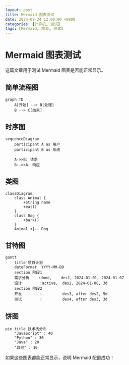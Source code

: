 ```yaml
---
layout: post
title: Mermaid 图表测试
date: 2024-09-24 12:00:00 +0800
categories: [计算机, 测试]
tags: [Mermaid, 图表, 测试]
---
```


# Mermaid 图表测试

这篇文章用于测试 Mermaid 图表是否能正常显示。

## 简单流程图

```mermaid
graph TD
    A[开始] --> B[处理]
    B --> C[结束]
```

## 时序图

```mermaid
sequenceDiagram
    participant A as 用户
    participant B as 系统
    
    A->>B: 请求
    B-->>A: 响应
```

## 类图

```mermaid
classDiagram
    class Animal {
        +String name
        +eat()
    }
    class Dog {
        +bark()
    }
    Animal <|-- Dog
```

## 甘特图

```mermaid
gantt
    title 项目计划
    dateFormat  YYYY-MM-DD
    section 阶段1
    需求分析    :done,    des1, 2024-01-01, 2024-01-07
    设计        :active,  des2, 2024-01-08, 3d
    section 阶段2
    开发        :         des3, after des2, 5d
    测试        :         des4, after des3, 3d
```

## 饼图

```mermaid
pie title 技术栈分布
    "JavaScript" : 40
    "Python" : 30
    "Java" : 20
    "其他" : 10
```

如果这些图表都能正常显示，说明 Mermaid 配置成功！
